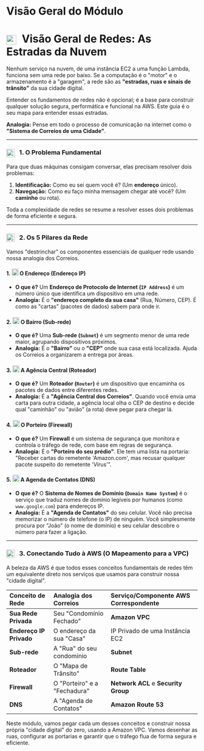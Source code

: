 # Visão Geral do Módulo
# <img src="https://api.iconify.design/mdi/lan.svg?color=currentColor" width="26" style="vertical-align:middle; margin-right:8px;" /> Visão Geral de Redes: As Estradas da Nuvem

Nenhum serviço na nuvem, de uma instância EC2 a uma função Lambda, funciona sem uma rede por baixo. Se a computação é o "motor" e o armazenamento é a "garagem", a rede são as **"estradas, ruas e sinais de trânsito"** da sua cidade digital.

Entender os fundamentos de redes não é opcional; é a base para construir qualquer solução segura, performática e funcional na AWS. Este guia é o seu mapa para entender essas estradas.

**Analogia:** Pense em todo o processo de comunicação na internet como o **"Sistema de Correios de uma Cidade"**.

---

### <img src="https://api.iconify.design/mdi/help-circle-outline.svg?color=currentColor" width="22" style="vertical-align:middle; margin-right:8px;" /> 1. O Problema Fundamental

Para que duas máquinas consigam conversar, elas precisam resolver dois problemas:
1.  **Identificação:** Como eu sei quem você é? (Um **endereço** único).
2.  **Navegação:** Como eu faço minha mensagem chegar até você? (Um **caminho** ou rota).

Toda a complexidade de redes se resume a resolver esses dois problemas de forma eficiente e segura.

---

### <img src="https://api.iconify.design/mdi/office-building-cog-outline.svg?color=currentColor" width="22" style="vertical-align:middle; margin-right:8px;" /> 2. Os 5 Pilares da Rede

Vamos "destrinchar" os componentes essenciais de qualquer rede usando nossa analogia dos Correios.

#### 1. <img src="https://api.iconify.design/mdi/map-marker-outline.svg?color=currentColor" width="18" /> O Endereço (Endereço IP)
* **O que é?** Um **Endereço de Protocolo de Internet (`IP Address`)** é um número único que identifica um dispositivo em uma rede.
* **Analogia:** É o **"endereço completo da sua casa"** (Rua, Número, CEP). É como as "cartas" (pacotes de dados) sabem para onde ir.

#### 2. <img src="https://api.iconify.design/mdi/map-marker-path.svg?color=currentColor" width="18" /> O Bairro (Sub-rede)
* **O que é?** Uma **Sub-rede (`Subnet`)** é um segmento menor de uma rede maior, agrupando dispositivos próximos.
* **Analogia:** É o **"Bairro"** ou o **"CEP"** onde sua casa está localizada. Ajuda os Correios a organizarem a entrega por áreas.

#### 3. <img src="https://api.iconify.design/mdi/router-network.svg?color=currentColor" width="18" /> A Agência Central (Roteador)
* **O que é?** Um **Roteador (`Router`)** é um dispositivo que encaminha os pacotes de dados entre diferentes redes.
* **Analogia:** É a **"Agência Central dos Correios"**. Quando você envia uma carta para outra cidade, a agência local olha o CEP de destino e decide qual "caminhão" ou "avião" (a rota) deve pegar para chegar lá.

#### 4. <img src="https://api.iconify.design/mdi/shield-lock-outline.svg?color=currentColor" width="18" /> O Porteiro (Firewall)
* **O que é?** Um **Firewall** é um sistema de segurança que monitora e controla o tráfego de rede, com base em regras de segurança.
* **Analogia:** É o **"Porteiro do seu prédio"**. Ele tem uma lista na portaria: "Receber cartas do remetente 'Amazon.com', mas recusar qualquer pacote suspeito do remetente 'Vírus'".

#### 5. <img src="https://api.iconify.design/mdi/book-open-page-variant-outline.svg?color=currentColor" width="18" /> A Agenda de Contatos (DNS)
* **O que é?** O **Sistema de Nomes de Domínio (`Domain Name System`)** é o serviço que traduz nomes de domínio legíveis por humanos (como `www.google.com`) para endereços IP.
* **Analogia:** É a **"Agenda de Contatos"** do seu celular. Você não precisa memorizar o número de telefone (o IP) de ninguém. Você simplesmente procura por "João" (o nome de domínio) e seu celular descobre o número para fazer a ligação.

---

### <img src="https://api.iconify.design/logos/aws-vpc.svg?color=currentColor" width="22" style="vertical-align:middle; margin-right:8px;" /> 3. Conectando Tudo à AWS (O Mapeamento para a VPC)

A beleza da AWS é que todos esses conceitos fundamentais de redes têm um equivalente direto nos serviços que usamos para construir nossa "cidade digital".

| Conceito de Rede | Analogia dos Correios | Serviço/Componente AWS Correspondente |
| :--- | :--- | :--- |
| **Sua Rede Privada** | Seu "Condomínio Fechado" | **Amazon VPC** |
| **Endereço IP Privado** | O endereço da sua "Casa" | IP Privado de uma Instância EC2 |
| **Sub-rede** | A "Rua" do seu condomínio | **Subnet** |
| **Roteador** | O "Mapa de Trânsito" | **Route Table** |
| **Firewall** | O "Porteiro" e a "Fechadura" | **Network ACL** e **Security Group** |
| **DNS** | A "Agenda de Contatos" | **Amazon Route 53** |

Neste módulo, vamos pegar cada um desses conceitos e construir nossa própria "cidade digital" do zero, usando a Amazon VPC. Vamos desenhar as ruas, configurar as portarias e garantir que o tráfego flua de forma segura e eficiente.